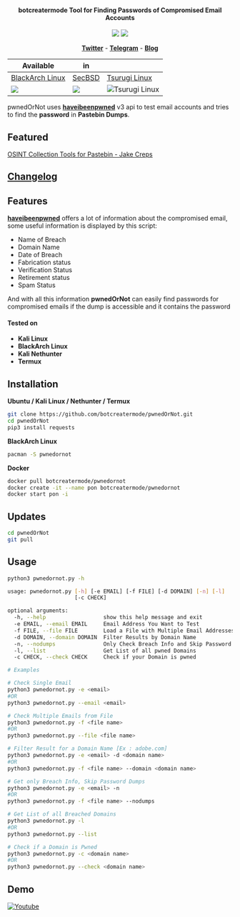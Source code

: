 <h4 align="center">botcreatermode Tool for Finding Passwords of Compromised Email Accounts</h4>

<p align="center">
  <img src="https://img.shields.io/badge/HaveIBeenPwned-v3-blue.svg?style=plastic">
  <img src="https://img.shields.io/badge/Python-3-brightgreen.svg?style=plastic">
</p>

<p align="center">
  <a href="https://twitter.com/botcreatermode"><b>Twitter</b></a>
  <span> - </span>
  <a href="https://t.me/botcreatermode"><b>Telegram</b></a>
  <span> - </span>
  <a href="https://botcreatermode.github.io"><b>Blog</b></a>
</p>

| Available | in | |
|-|-|-|
| [BlackArch Linux](https://blackarch.org/) | [SecBSD](https://secbsd.org/) | [Tsurugi Linux](https://tsurugi-linux.org/) |
| ![](https://i.imgur.com/1wJVDV5.png) | ![](https://i.imgur.com/z36xL8c.png) | ![Tsurugi Linux](https://i.imgur.com/S1ylcp7.jpg) |

pwnedOrNot uses [**haveibeenpwned**](https://haveibeenpwned.com/API/v3) v3 api to test email accounts and tries to find the **password** in **Pastebin Dumps**.

## Featured 
<a href="https://jakecreps.com/2019/05/08/osint-collection-tools-for-pastebin/">OSINT Collection Tools for Pastebin - Jake Creps</a>

## [**Changelog**](https://github.com/botcreatermode/pwnedOrNot/wiki/Changelog)

## Features
[**haveibeenpwned**](https://haveibeenpwned.com/API/v3) offers a lot of information about the compromised email, some useful information is displayed by this script:
* Name of Breach
* Domain Name
* Date of Breach
* Fabrication status
* Verification Status
* Retirement status
* Spam Status

And with all this information **pwnedOrNot** can easily find passwords for compromised emails if the dump is accessible and it contains the password

#### Tested on
* **Kali Linux**
* **BlackArch Linux**
* **Kali Nethunter**
* **Termux**

## Installation
**Ubuntu / Kali Linux / Nethunter / Termux**

```bash
git clone https://github.com/botcreatermode/pwnedOrNot.git
cd pwnedOrNot
pip3 install requests
```

**BlackArch Linux**

```bash
pacman -S pwnedornot
```

**Docker**

```bash
docker pull botcreatermode/pwnedornot
docker create -it --name pon botcreatermode/pwnedornot
docker start pon -i
```

## Updates
```bash
cd pwnedOrNot
git pull
```

## Usage
```bash
python3 pwnedornot.py -h

usage: pwnedornot.py [-h] [-e EMAIL] [-f FILE] [-d DOMAIN] [-n] [-l]
                     [-c CHECK]

optional arguments:
  -h, --help                  show this help message and exit
  -e EMAIL, --email EMAIL     Email Address You Want to Test
  -f FILE, --file FILE        Load a File with Multiple Email Addresses
  -d DOMAIN, --domain DOMAIN  Filter Results by Domain Name
  -n, --nodumps               Only Check Breach Info and Skip Password Dumps
  -l, --list                  Get List of all pwned Domains
  -c CHECK, --check CHECK     Check if your Domain is pwned

# Examples

# Check Single Email
python3 pwnedornot.py -e <email>
#OR
python3 pwnedornot.py --email <email>

# Check Multiple Emails from File
python3 pwnedornot.py -f <file name>
#OR
python3 pwnedornot.py --file <file name>

# Filter Result for a Domain Name [Ex : adobe.com]
python3 pwnedornot.py -e <email> -d <domain name>
#OR
python3 pwnedornot.py -f <file name> --domain <domain name>

# Get only Breach Info, Skip Password Dumps
python3 pwnedornot.py -e <email> -n
#OR
python3 pwnedornot.py -f <file name> --nodumps

# Get List of all Breached Domains
python3 pwnedornot.py -l
#OR
python3 pwnedornot.py --list

# Check if a Domain is Pwned
python3 pwnedornot.py -c <domain name>
#OR
python3 pwnedornot.py --check <domain name>
```

## Demo
[![Youtube](https://i.imgur.com/aSM6dKc.png)](https://www.youtube.com/watch?v=R_Y_QzVmERA)
